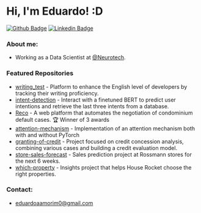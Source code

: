 # Hi, I'm Eduardo! :D

[![Github Badge](https://img.shields.io/badge/-Github-000?style=flat-square&logo=Github&logoColor=white&link=https://github.com/Edu-p)](https://github.com/Edu-p)
[![Linkedin Badge](https://img.shields.io/badge/-LinkedIn-blue?style=flat-square&logo=Linkedin&logoColor=white)](https://www.linkedin.com/in/eduardo-amorim-5b332a1a4/)

### About me:
- Working as a Data Scientist at [@Neurotech](https://www.neurotech.com.br).

### Featured Repositories
- [writing_test](https://github.com/Edu-p/writing-test) - Platform to enhance the English level of developers by tracking their writing proficiency.
- [intent-detection](https://github.com/Edu-p/intent-detection) - Interact with a finetuned BERT to predict user intentions and retrieve the last three intents from a database.
- [Reco](https://github.com/Edu-p/Reco) - A web platform that automates the negotiation of condominium default cases. 🏆 Winner of 3 awards
- [attention-mechanism](https://github.com/Edu-p/attention-mechanism) - Implementation of an attention mechanism both with and without PyTorch
- [granting-of-credit](https://github.com/Edu-p/granting-of-credit) - Project focused on credit concession analysis, combining various cases and building a credit evaluation model.
- [store-sales-forecast](https://github.com/Edu-p/store-sales-forecast) - Sales prediction project at Rossmann stores for the next 6 weeks.
- [which-property](https://github.com/Edu-p/WhichProperty) - Insights project that helps House Rocket choose the right properties.
    

### Contact:
- eduardoaamorim0@gmail.com
